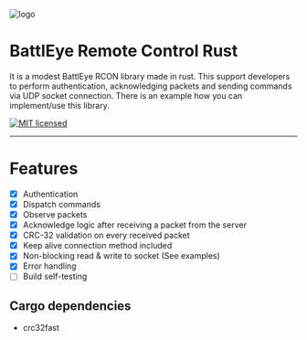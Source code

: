 ![logo](https://i.imgur.com/jPesxDd.png)

# BattlEye Remote Control Rust

It is a modest BattlEye RCON library made in rust. This support developers to perform authentication, 
acknowledging packets and sending commands via UDP socket connection. There is an example how you can 
implement/use this library.

[![MIT licensed][mit-badge]][mit-url]

[mit-badge]: https://img.shields.io/badge/license-MIT-blue.svg
[mit-url]: https://github.com/steffalon/battleye-rust/blob/main/LICENSE

---

# Features

- [x] Authentication
- [x] Dispatch commands
- [x] Observe packets
- [x] Acknowledge logic after receiving a packet from the server
- [x] CRC-32 validation on every received packet
- [x] Keep alive connection method included
- [x] Non-blocking read & write to socket (See examples)
- [x] Error handling
- [ ] Build self-testing

## Cargo dependencies

- crc32fast